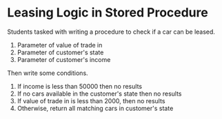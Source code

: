 # Leasing Logic in Stored Procedure

Students tasked with writing a procedure to check if a car can be leased.

1. Parameter of value of trade in
1. Parameter of customer's state
1. Parameter of customer's income

Then write some conditions.

1. If income is less than 50000 then no results
1. If no cars available in the customer's state then no results
1. If value of trade in is less than 2000, then no results
1. Otherwise, return all matching cars in customer's state
